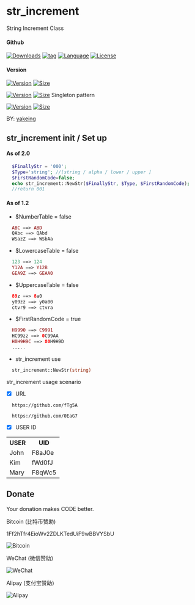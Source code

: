 # str_increment

String Increment Class

#### Github

[![Downloads](https://img.shields.io/github/downloads/yakeing/str_increment/total.svg)](https://github.com/yakeing/str_increment)
[![tag](https://img.shields.io/github/tag/yakeing/str_increment.svg)](https://github.com/yakeing/str_increment)
[![Language](https://oauth.applinzi.com/SvgLabel/4D4D4D/Language/F66000/PHP/image.svg)](https://github.com/yakeing/str_increment)
[![License](https://oauth.applinzi.com/SvgLabel/4D4D4D/License/007EC6/MPL-2.0/image.svg)](https://github.com/yakeing/str_increment)

#### Version

[![Version](https://oauth.applinzi.com/SvgLabel/4D4D4D/Version/007ec6/1.0/image.svg)](https://github.com/yakeing/str_increment/tree/master/version1.0)
[![Size](https://img.shields.io/github/size/yakeing/str_increment/version1.0/str_increment_class.php.svg)](https://github.com/yakeing/str_increment/tree/master/version1.0)

[![Version](https://oauth.applinzi.com/SvgLabel/4D4D4D/Version/007ec6/1.1/image.svg)](https://github.com/yakeing/str_increment/tree/master/version1.1)
[![Size](https://img.shields.io/github/size/yakeing/str_increment/version1.1/str_increment_class.php.svg)](https://github.com/yakeing/str_increment/tree/master/version1.1)
Singleton pattern

[![Version](https://oauth.applinzi.com/SvgLabel/4D4D4D/Version/007ec6/2.0/image.svg)](https://github.com/yakeing/str_increment/tree/master/version2.0)
[![Size](https://img.shields.io/github/size/yakeing/str_increment/version2.0/str_increment_class.php.svg)](https://github.com/yakeing/str_increment/tree/master/version2.0)

BY: [yakeing](http://weibo.com/yakeing)

str_increment init / Set up
---

#### As of 2.0
```php
  $FinallyStr = '000';
  $Type='string'; //[string / alpha / lower / upper ]
  $FirstRandomCode=false;
  echo str_increment::NewStr($FinallyStr, $Type, $FirstRandomCode);
  //return 001
```

#### As of 1.2

- $NumberTable = false

```php
  ABC ==> ABD
  QAbc ==> QAbd
  WSazZ ==> WSbAa
```

- $LowercaseTable = false

```php
  123 ==> 124
  Y12A ==> Y12B
  GEA9Z ==> GEAA0
```

- $UppercaseTable = false

```php
  89z ==> 8a0
  y09zz ==> y0a00
  ctvr9 ==> ctvra
```

- $FirstRandomCode = true

```php
  H9990 ==> C9991
  HC99zz ==> 0C99AA
  H0H9H9C ==> 80H9H9D
  .....
```

- str_increment use

```php
  str_increment::NewStr(string)
```
str_increment usage scenario


- [x] URL
```
  https://github.com/fTg5A
  
  https://github.com/0EaG7
```

- [x] USER ID
<table>
    <tr><th>USER</th><th>UID</th></tr>
    <tr><td>John</td><td>F8aJ0e</td></tr>
    <tr><td>Kim</td><td>fWd0fJ</td></tr>
    <tr><td>Mary</td><td>F8qWc5</td></tr>
</table>


Donate
---
Your donation makes CODE better.

 Bitcoin (比特币赞助)

 1Ff2hTfr4EioWv2ZDLKTedUiF9wBBVYSbU

 ![Bitcoin](https://oauth.applinzi.com/QR/230/bitcoin%3a1Ff2hTfr4EioWv2ZDLKTedUiF9wBBVYSbU/Bitcoin.png)

 WeChat (微信赞助)

 ![WeChat](https://oauth.applinzi.com/QR/230/wxp%3a%7C%7Cf2f0SOGAUjQ1ALzigoyN7nW8tK68D2oeU3YO/WeChat.png)

 Alipay (支付宝赞助)

 ![Alipay](https://oauth.applinzi.com/QR/230/HTTPS%3a%7C%7CQR.ALIPAY.COM%7CTSX082709YGHVXYUQCWKD6/Alipay.png)

